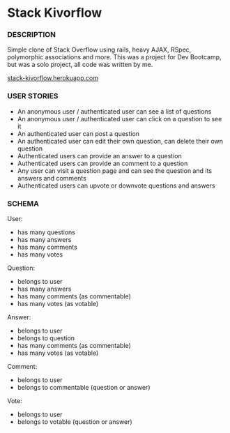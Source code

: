# Stack Kivorflow
### DESCRIPTION
Simple clone of Stack Overflow using rails, heavy AJAX, RSpec, polymorphic associations and more.  This was a project for Dev Bootcamp, but was a solo project, all code was written by me.  
  
[stack-kivorflow.herokuapp.com](http://stack-kivorflow.herokuapp.com/)


### USER STORIES
- An anonymous user / authenticated user can see a list of questions
- An anonymous user / authenticated user can click on a question to see it
- An authenticated user can post a question
- An authenticated user can edit their own question, can delete their own question
- Authenticated users can provide an answer to a question
- Authenticated users can provide an comment to a question
- Any user can visit a question page and can see the question and its answers and comments
- Authenticated users can upvote or downvote questions and answers

### SCHEMA
User:
- has many questions
- has many answers
- has many comments
- has many votes

Question:
- belongs to user
- has many answers
- has many comments (as commentable)
- has many votes (as votable)

Answer:
- belongs to user
- belongs to question
- has many comments (as commentable)
- has many votes (as votable)

Comment:
- belongs to user
- belongs to commentable (question or answer)

Vote:
- belongs to user
- belongs to votable (question or answer)